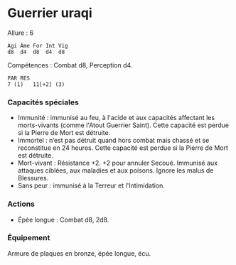 # Guerrier uraqi

Allure : 6

	Agi	Âme	For	Int	Vig
	d8	d4	d8	d4	d8

Compétences : Combat d8, Perception d4.

	PAR	RES
	7 (1)	11[+2] (3)

### Capacités spéciales
- Immunité : immunisé au feu, à l'acide et aux capacités affectant les morts-vivants (comme l'Atout Guerrier Saint). Cette capacité est perdue si la Pierre de Mort est détruite.
- Immortel : n’est pas détruit quand hors combat mais chassé et se reconstitue en 24 heures. Cette capacité est perdue si la Pierre de Mort est détruite.
- Mort-vivant : Résistance +2. +2 pour annuler Secoué. Immunisé aux attaques ciblées, aux maladies et aux poisons. Ignore les malus de Blessures.
- Sans peur : immunisé à la Terreur et l'Intimidation.

### Actions
- Épée longue : Combat d8, 2d8.

### Équipement
Armure de plaques en bronze, épée longue, écu.
